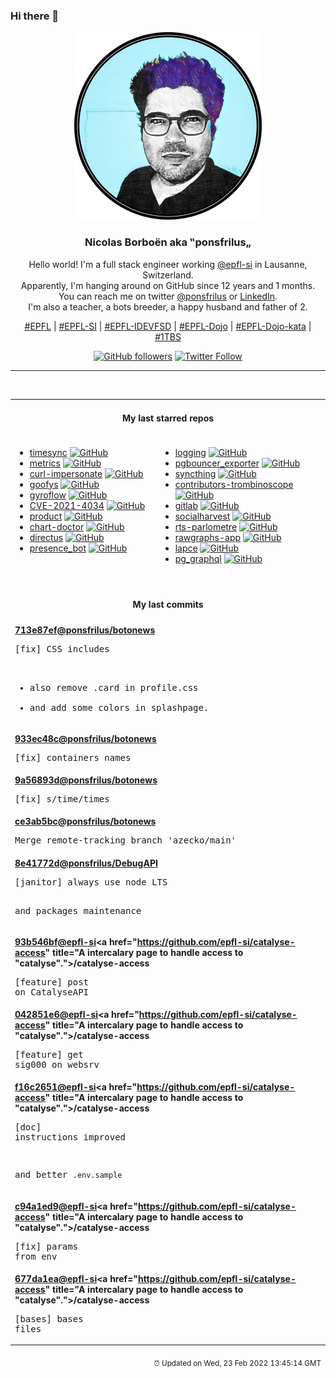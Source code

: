 ### Hi there 👋

<p align="center">
  <!-- use https://avatars.githubusercontent.com/u/176002?v=4 for your default github picture -->
  <img src="https://raw.githubusercontent.com/ponsfrilus/ponsfrilus/master/img/ponsfrilus.png" title="Nicolas Borboën aka ‟ponsfrilus„" alt="Nicolas Borboën aka ‟ponsfrilus„" />
  <h3 align="center">
    Nicolas Borboën aka ‟ponsfrilus„
  </h3>
  <p align="center">
    Hello world! I'm a full stack engineer working <a href="https://github.com/epfl-si">@epfl-si</a> in Lausanne, Switzerland.
    <br />Apparently, I'm hanging around on GitHub since 12 years and 1 months.
    <br />You can reach me on twitter <a href="https://twitter.com/ponsfrilus">@ponsfrilus</a> or <a href="http://linkedin.com/in/nicolasborboen">LinkedIn</a>.
    <br />I'm also a teacher, a bots breeder, a happy husband and father of 2.
  </p>
  <p align="center">
    <a href="https://www.epfl.ch">#EPFL</a> | 
    <a href="https://github.com/epfl-si/">#EPFL-SI</a> | 
    <a href="https://github.com/epfl-idevfsd">#EPFL-IDEVFSD</a> | 
    <a href="https://github.com/topics/epfl-dojo">#EPFL-Dojo</a> | 
    <a href="https://github.com/topics/epfl-dojo-kata">#EPFL-Dojo-kata</a> | 
    <a href="https://en.wikipedia.org/wiki/Indentation_style#Variant:_1TBS_(OTBS)">#1TBS</a>
  </p>
  <p align="center">
    <a href="https://github.com/ponsfrilus"><img alt="GitHub followers" src="https://img.shields.io/github/followers/ponsfrilus?label=Follow%20me%20on%20github&style=social"></a>
    <a href="https://twitter.com/ponsfrilus"><img alt="Twitter Follow" src="https://img.shields.io/twitter/follow/ponsfrilus?label=follow%20me%20on%20twitter&style=social"></a>
  </p>
  </p><hr><table align="center">
<tr>
<td colspan="2" align="center"><h4>My last starred repos</h4></td>
</tr>
<tr>
<td valign="top">
<ul>
<li>
<a href="https://github.com/linux-system-roles/timesync" title="An ansible role which configures time synchronization" target="_blank">timesync</a>&nbsp;<a href="https://github.com/linux-system-roles/timesync" title="An ansible role which configures time synchronization" target="_blank"><img src="https://img.shields.io/github/stars/linux-system-roles/timesync?style=social" alt="GitHub"></a>
</li>
<li>
<a href="https://github.com/linux-system-roles/metrics" title="An ansible role which configures metrics collection." target="_blank">metrics</a>&nbsp;<a href="https://github.com/linux-system-roles/metrics" title="An ansible role which configures metrics collection." target="_blank"><img src="https://img.shields.io/github/stars/linux-system-roles/metrics?style=social" alt="GitHub"></a>
</li>
<li>
<a href="https://github.com/lwthiker/curl-impersonate" title="curl-impersonate: A special compilation of curl that makes it impersonate Chrome & Firefox" target="_blank">curl-impersonate</a>&nbsp;<a href="https://github.com/lwthiker/curl-impersonate" title="curl-impersonate: A special compilation of curl that makes it impersonate Chrome & Firefox" target="_blank"><img src="https://img.shields.io/github/stars/lwthiker/curl-impersonate?style=social" alt="GitHub"></a>
</li>
<li>
<a href="https://github.com/kahing/goofys" title="a high-performance, POSIX-ish Amazon S3 file system written in Go" target="_blank">goofys</a>&nbsp;<a href="https://github.com/kahing/goofys" title="a high-performance, POSIX-ish Amazon S3 file system written in Go" target="_blank"><img src="https://img.shields.io/github/stars/kahing/goofys?style=social" alt="GitHub"></a>
</li>
<li>
<a href="https://github.com/gyroflow/gyroflow" title="Video stabilization using gyroscope data" target="_blank">gyroflow</a>&nbsp;<a href="https://github.com/gyroflow/gyroflow" title="Video stabilization using gyroscope data" target="_blank"><img src="https://img.shields.io/github/stars/gyroflow/gyroflow?style=social" alt="GitHub"></a>
</li>
<li>
<a href="https://github.com/arthepsy/CVE-2021-4034" title="PoC for PwnKit: Local Privilege Escalation Vulnerability in polkit’s pkexec (CVE-2021-4034)" target="_blank">CVE-2021-4034</a>&nbsp;<a href="https://github.com/arthepsy/CVE-2021-4034" title="PoC for PwnKit: Local Privilege Escalation Vulnerability in polkit’s pkexec (CVE-2021-4034)" target="_blank"><img src="https://img.shields.io/github/stars/arthepsy/CVE-2021-4034?style=social" alt="GitHub"></a>
</li>
<li>
<a href="https://github.com/meilisearch/product" title="Public feedback and ideation discussions for MeiliSearch product 🔮" target="_blank">product</a>&nbsp;<a href="https://github.com/meilisearch/product" title="Public feedback and ideation discussions for MeiliSearch product 🔮" target="_blank"><img src="https://img.shields.io/github/stars/meilisearch/product?style=social" alt="GitHub"></a>
</li>
<li>
<a href="https://github.com/Financial-Times/chart-doctor" title="Sample files to accompany the FT's Chart Doctor column" target="_blank">chart-doctor</a>&nbsp;<a href="https://github.com/Financial-Times/chart-doctor" title="Sample files to accompany the FT's Chart Doctor column" target="_blank"><img src="https://img.shields.io/github/stars/Financial-Times/chart-doctor?style=social" alt="GitHub"></a>
</li>
<li>
<a href="https://github.com/directus/directus" title="Open-Source Data Platform 🐰  — Directus wraps any SQL database with a real-time GraphQL+REST API and an intuitive app for non-technical users." target="_blank">directus</a>&nbsp;<a href="https://github.com/directus/directus" title="Open-Source Data Platform 🐰  — Directus wraps any SQL database with a real-time GraphQL+REST API and an intuitive app for non-technical users." target="_blank"><img src="https://img.shields.io/github/stars/directus/directus?style=social" alt="GitHub"></a>
</li>
<li>
<a href="https://github.com/epfl-fsd/presence_bot" title="a bot that allows the user to know if a team member is in the office or in the home office" target="_blank">presence_bot</a>&nbsp;<a href="https://github.com/epfl-fsd/presence_bot" title="a bot that allows the user to know if a team member is in the office or in the home office" target="_blank"><img src="https://img.shields.io/github/stars/epfl-fsd/presence_bot?style=social" alt="GitHub"></a>
</li>
</ul>
<img width="450" height="1" /></td>
<td valign="top">
<ul>
<li>
<a href="https://github.com/linux-system-roles/logging" title="An ansible role which configures logging." target="_blank">logging</a>&nbsp;<a href="https://github.com/linux-system-roles/logging" title="An ansible role which configures logging." target="_blank"><img src="https://img.shields.io/github/stars/linux-system-roles/logging?style=social" alt="GitHub"></a>
</li>
<li>
<a href="https://github.com/prometheus-community/pgbouncer_exporter" title="Prometheus exporter for PgBouncer" target="_blank">pgbouncer_exporter</a>&nbsp;<a href="https://github.com/prometheus-community/pgbouncer_exporter" title="Prometheus exporter for PgBouncer" target="_blank"><img src="https://img.shields.io/github/stars/prometheus-community/pgbouncer_exporter?style=social" alt="GitHub"></a>
</li>
<li>
<a href="https://github.com/syncthing/syncthing" title="Open Source Continuous File Synchronization" target="_blank">syncthing</a>&nbsp;<a href="https://github.com/syncthing/syncthing" title="Open Source Continuous File Synchronization" target="_blank"><img src="https://img.shields.io/github/stars/syncthing/syncthing?style=social" alt="GitHub"></a>
</li>
<li>
<a href="https://github.com/epfl-dojo/contributors-trombinoscope" title="null" target="_blank">contributors-trombinoscope</a>&nbsp;<a href="https://github.com/epfl-dojo/contributors-trombinoscope" title="null" target="_blank"><img src="https://img.shields.io/github/stars/epfl-dojo/contributors-trombinoscope?style=social" alt="GitHub"></a>
</li>
<li>
<a href="https://github.com/integram-org/gitlab" title="null" target="_blank">gitlab</a>&nbsp;<a href="https://github.com/integram-org/gitlab" title="null" target="_blank"><img src="https://img.shields.io/github/stars/integram-org/gitlab?style=social" alt="GitHub"></a>
</li>
<li>
<a href="https://github.com/epfl-si/socialharvest" title="Cache social network like and followers counts for EPFL" target="_blank">socialharvest</a>&nbsp;<a href="https://github.com/epfl-si/socialharvest" title="Cache social network like and followers counts for EPFL" target="_blank"><img src="https://img.shields.io/github/stars/epfl-si/socialharvest?style=social" alt="GitHub"></a>
</li>
<li>
<a href="https://github.com/jplusplus/rts-parlometre" title="Map of French dialects in Switzerland." target="_blank">rts-parlometre</a>&nbsp;<a href="https://github.com/jplusplus/rts-parlometre" title="Map of French dialects in Switzerland." target="_blank"><img src="https://img.shields.io/github/stars/jplusplus/rts-parlometre?style=social" alt="GitHub"></a>
</li>
<li>
<a href="https://github.com/rawgraphs/rawgraphs-app" title="A web interface to create custom vector-based visualizations on top of RAWGraphs core" target="_blank">rawgraphs-app</a>&nbsp;<a href="https://github.com/rawgraphs/rawgraphs-app" title="A web interface to create custom vector-based visualizations on top of RAWGraphs core" target="_blank"><img src="https://img.shields.io/github/stars/rawgraphs/rawgraphs-app?style=social" alt="GitHub"></a>
</li>
<li>
<a href="https://github.com/lapce/lapce" title="Lightning-fast and Powerful Code Editor written in Rust" target="_blank">lapce</a>&nbsp;<a href="https://github.com/lapce/lapce" title="Lightning-fast and Powerful Code Editor written in Rust" target="_blank"><img src="https://img.shields.io/github/stars/lapce/lapce?style=social" alt="GitHub"></a>
</li>
<li>
<a href="https://github.com/supabase/pg_graphql" title="GraphQL support for PostgreSQL " target="_blank">pg_graphql</a>&nbsp;<a href="https://github.com/supabase/pg_graphql" title="GraphQL support for PostgreSQL " target="_blank"><img src="https://img.shields.io/github/stars/supabase/pg_graphql?style=social" alt="GitHub"></a>
</li>
</ul>
<img width="450" height="1" /></td>
</tr>
<tr>
<td colspan="2" align="center"><h4>My last commits</h4></td>
</tr>
<tr>
        <td colspan="2">
          <div><strong><a href="https://api.github.com/repos/ponsfrilus/botonews/commits/713e87ef9585bdf84d10fe532454502bff31f187" title="2022-02-23T14:24:11.000+01:00" target="_blank">713e87ef</a><a href="https://github.com/ponsfrilus">@ponsfrilus</a><a href="https://github.com/ponsfrilus/botonews" title="null">/botonews</a></strong></div>
          <pre>[fix] CSS includes

* also remove .card in profile.css
* and add some colors in splashpage.</pre>
        </td>
        </tr><tr>
        <td colspan="2">
          <div><strong><a href="https://api.github.com/repos/ponsfrilus/botonews/commits/933ec48cfa4faa679ecd6d304e9b7a840c2b2689" title="2022-02-23T14:23:21.000+01:00" target="_blank">933ec48c</a><a href="https://github.com/ponsfrilus">@ponsfrilus</a><a href="https://github.com/ponsfrilus/botonews" title="null">/botonews</a></strong></div>
          <pre>[fix] containers names</pre>
        </td>
        </tr><tr>
        <td colspan="2">
          <div><strong><a href="https://api.github.com/repos/ponsfrilus/botonews/commits/9a56893d1b9db7014863a2ebf9468b26def85d27" title="2022-02-23T14:19:10.000+01:00" target="_blank">9a56893d</a><a href="https://github.com/ponsfrilus">@ponsfrilus</a><a href="https://github.com/ponsfrilus/botonews" title="null">/botonews</a></strong></div>
          <pre>[fix] s/time/times</pre>
        </td>
        </tr><tr>
        <td colspan="2">
          <div><strong><a href="https://api.github.com/repos/ponsfrilus/botonews/commits/ce3ab5bc43afeb200f32c62deb5214e137b7e758" title="2022-02-23T14:17:10.000+01:00" target="_blank">ce3ab5bc</a><a href="https://github.com/ponsfrilus">@ponsfrilus</a><a href="https://github.com/ponsfrilus/botonews" title="null">/botonews</a></strong></div>
          <pre>Merge remote-tracking branch 'azecko/main'</pre>
        </td>
        </tr><tr>
        <td colspan="2">
          <div><strong><a href="https://api.github.com/repos/ponsfrilus/DebugAPI/commits/8e41772d8416dd2dd51a07d882ee4fef59156ea1" title="2022-02-21T23:56:39.000+01:00" target="_blank">8e41772d</a><a href="https://github.com/ponsfrilus">@ponsfrilus</a><a href="https://github.com/ponsfrilus/DebugAPI" title="Launch an API endpoint that dump information that you need.">/DebugAPI</a></strong></div>
          <pre>[janitor] always use node LTS

and packages maintenance</pre>
        </td>
        </tr><tr>
        <td colspan="2">
          <div><strong><a href="https://api.github.com/repos/epfl-si/catalyse-access/commits/93b546bfe52f2a84ef2f203a33d158a59a1aef65" title="2022-02-21T18:07:56.000+01:00" target="_blank">93b546bf</a><a href="https://github.com/epfl-si">@epfl-si</a><a href="https://github.com/epfl-si/catalyse-access" title="A intercalary page to handle access to "catalyse".">/catalyse-access</a></strong></div>
          <pre>[feature] post on CatalyseAPI</pre>
        </td>
        </tr><tr>
        <td colspan="2">
          <div><strong><a href="https://api.github.com/repos/epfl-si/catalyse-access/commits/042851e62264557c3ed5c0f468c056476b0594a5" title="2022-02-21T18:07:30.000+01:00" target="_blank">042851e6</a><a href="https://github.com/epfl-si">@epfl-si</a><a href="https://github.com/epfl-si/catalyse-access" title="A intercalary page to handle access to "catalyse".">/catalyse-access</a></strong></div>
          <pre>[feature] get sig000 on websrv</pre>
        </td>
        </tr><tr>
        <td colspan="2">
          <div><strong><a href="https://api.github.com/repos/epfl-si/catalyse-access/commits/f16c2651f972e70322175c00cc9b6a94e848dc0f" title="2022-02-18T11:06:07.000+01:00" target="_blank">f16c2651</a><a href="https://github.com/epfl-si">@epfl-si</a><a href="https://github.com/epfl-si/catalyse-access" title="A intercalary page to handle access to "catalyse".">/catalyse-access</a></strong></div>
          <pre>[doc] instructions improved

and better `.env.sample`</pre>
        </td>
        </tr><tr>
        <td colspan="2">
          <div><strong><a href="https://api.github.com/repos/epfl-si/catalyse-access/commits/c94a1ed95c15f153939f2d53eccc2c652578e62b" title="2022-02-17T18:53:24.000+01:00" target="_blank">c94a1ed9</a><a href="https://github.com/epfl-si">@epfl-si</a><a href="https://github.com/epfl-si/catalyse-access" title="A intercalary page to handle access to "catalyse".">/catalyse-access</a></strong></div>
          <pre>[fix] params from env</pre>
        </td>
        </tr><tr>
        <td colspan="2">
          <div><strong><a href="https://api.github.com/repos/epfl-si/catalyse-access/commits/677da1ead543cfc4f7696fc6882d5a1dd2bb100d" title="2022-02-17T18:32:12.000+01:00" target="_blank">677da1ea</a><a href="https://github.com/epfl-si">@epfl-si</a><a href="https://github.com/epfl-si/catalyse-access" title="A intercalary page to handle access to "catalyse".">/catalyse-access</a></strong></div>
          <pre>[bases] bases files</pre>
        </td>
        </tr><tfoot>
<tr>
<td colspan="2" align="right">
<img width="900" height="1" />
<small>⏰ Updated on Wed, 23 Feb 2022 13:45:14 GMT</small>
</td>
</tr>
</tfoot>
<br />
</table>

